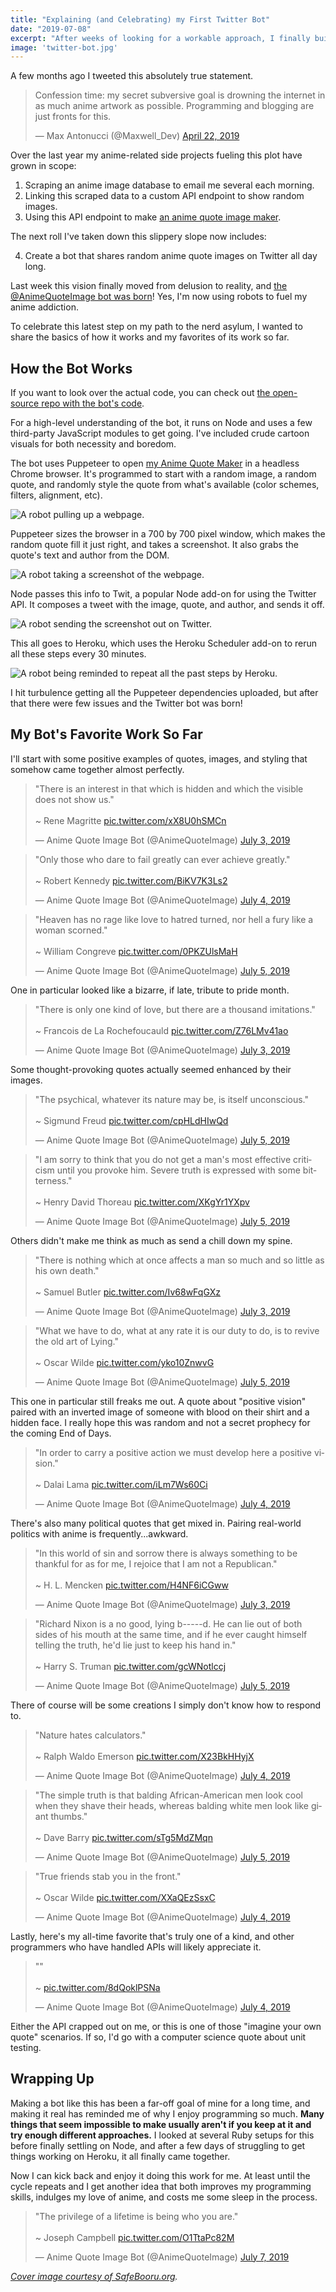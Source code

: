 ```yaml
---
title: "Explaining (and Celebrating) my First Twitter Bot"
date: "2019-07-08"
excerpt: "After weeks of looking for a workable approach, I finally build a Node Twitter bot to automatically share anime quote artwork."
image: 'twitter-bot.jpg'
---
```


A few months ago I tweeted this absolutely true statement.

<blockquote class="twitter-tweet" data-lang="en"><p lang="en" dir="ltr">Confession time: my secret subversive goal is drowning the internet in as much anime artwork as possible. Programming and blogging are just fronts for this.</p>&mdash; Max Antonucci (@Maxwell_Dev) <a href="https://twitter.com/Maxwell_Dev/status/1120283792785256449?ref_src=twsrc%5Etfw">April 22, 2019</a></blockquote>
<script async src="https://platform.twitter.com/widgets.js" charset="utf-8"></script>

Over the last year my anime-related side projects fueling this plot have grown in scope:

1. Scraping an anime image database to email me several each morning.
2. Linking this scraped data to a custom API endpoint to show random images.
3. Using this API endpoint to make [an anime quote image maker](http://www.quotemaker.maxwellantonucci.com/).

The next roll I've taken down this slippery slope now includes:

4. Create a bot that shares random anime quote images on Twitter all day long.

Last week this vision finally moved from delusion to reality, and [the @AnimeQuoteImage bot was born](https://twitter.com/AnimeQuoteImage)! Yes, I'm now using robots to fuel my anime addiction.

To celebrate this latest step on my path to the nerd asylum, I wanted to share the basics of how it works and my favorites of its work so far.

## How the Bot Works

If you want to look over the actual code, you can check out [the open-source repo with the bot's code](https://github.com/maxx1128/anime-twitter-bot).

For a high-level understanding of the bot, it runs on Node and uses a few third-party JavaScript modules to get going. I've included crude cartoon visuals for both necessity and boredom.

The bot uses Puppeteer to open [my Anime Quote Maker](http://www.quotemaker.maxwellantonucci.com/) in a headless Chrome browser. It's programmed to start with a random image, a random quote, and randomly style the quote from what's available (color schemes, filters, alignment, etc).

![A robot pulling up a webpage.](/assets/images/posts/twitter-bot/bot1.png)

Puppeteer sizes the browser in a 700 by 700 pixel window, which makes the random quote fill it just right, and takes a screenshot. It also grabs the quote's text and author from the DOM.

![A robot taking a screenshot of the webpage.](/assets/images/posts/twitter-bot/bot2.png)

Node passes this info to Twit, a popular Node add-on for using the Twitter API. It composes a tweet with the image, quote, and author, and sends it off.

![A robot sending the screenshot out on Twitter.](/assets/images/posts/twitter-bot/bot3.png)

This all goes to Heroku, which uses the Heroku Scheduler add-on to rerun all these steps every 30 minutes.

![A robot being reminded to repeat all the past steps by Heroku.](/assets/images/posts/twitter-bot/bot4.png)

I hit turbulence getting all the Puppeteer dependencies uploaded, but after that there were few issues and the Twitter bot was born!

## My Bot's Favorite Work So Far

I'll start with some positive examples of quotes, images, and styling that somehow came together almost perfectly.

<blockquote class="twitter-tweet" data-lang="en"><p lang="en" dir="ltr">&quot;There is an interest in that which is hidden and which the visible does not show us.&quot;<br><br>~ Rene Magritte <a href="https://t.co/xX8U0hSMCn">pic.twitter.com/xX8U0hSMCn</a></p>&mdash; Anime Quote Image Bot (@AnimeQuoteImage) <a href="https://twitter.com/AnimeQuoteImage/status/1146246183741997056?ref_src=twsrc%5Etfw">July 3, 2019</a></blockquote>

<blockquote class="twitter-tweet" data-lang="en"><p lang="en" dir="ltr">&quot;Only those who dare to fail greatly can ever achieve greatly.&quot;<br><br>~ Robert Kennedy <a href="https://t.co/BiKV7K3Ls2">pic.twitter.com/BiKV7K3Ls2</a></p>&mdash; Anime Quote Image Bot (@AnimeQuoteImage) <a href="https://twitter.com/AnimeQuoteImage/status/1146818818913816581?ref_src=twsrc%5Etfw">July 4, 2019</a></blockquote>

<blockquote class="twitter-tweet" data-lang="en"><p lang="en" dir="ltr">&quot;Heaven has no rage like love to hatred turned, nor hell a fury like a woman scorned.&quot;<br><br>~ William Congreve <a href="https://t.co/0PKZUlsMaH">pic.twitter.com/0PKZUlsMaH</a></p>&mdash; Anime Quote Image Bot (@AnimeQuoteImage) <a href="https://twitter.com/AnimeQuoteImage/status/1147068225538207745?ref_src=twsrc%5Etfw">July 5, 2019</a></blockquote>

One in particular looked like a bizarre, if late, tribute to pride month.

<blockquote class="twitter-tweet" data-lang="en"><p lang="en" dir="ltr">&quot;There is only one kind of love, but there are a thousand imitations.&quot;<br><br>~ Francois de La Rochefoucauld <a href="https://t.co/Z76LMv41ao">pic.twitter.com/Z76LMv41ao</a></p>&mdash; Anime Quote Image Bot (@AnimeQuoteImage) <a href="https://twitter.com/AnimeQuoteImage/status/1146365839672827904?ref_src=twsrc%5Etfw">July 3, 2019</a></blockquote>

Some thought-provoking quotes actually seemed enhanced by their images.

<blockquote class="twitter-tweet" data-lang="en"><p lang="en" dir="ltr">&quot;The psychical, whatever its nature may be, is itself unconscious.&quot;<br><br>~ Sigmund Freud <a href="https://t.co/cpHLdHIwQd">pic.twitter.com/cpHLdHIwQd</a></p>&mdash; Anime Quote Image Bot (@AnimeQuoteImage) <a href="https://twitter.com/AnimeQuoteImage/status/1147188616336203777?ref_src=twsrc%5Etfw">July 5, 2019</a></blockquote>

<blockquote class="twitter-tweet" data-lang="en"><p lang="en" dir="ltr">&quot;I am sorry to think that you do not get a man&#39;s most effective criticism until you provoke him. Severe truth is expressed with some bitterness.&quot;<br><br>~ Henry David Thoreau <a href="https://t.co/XKgYr1YXpv">pic.twitter.com/XKgYr1YXpv</a></p>&mdash; Anime Quote Image Bot (@AnimeQuoteImage) <a href="https://twitter.com/AnimeQuoteImage/status/1147113586252292096?ref_src=twsrc%5Etfw">July 5, 2019</a></blockquote>

Others didn't make me think as much as send a chill down my spine.

<blockquote class="twitter-tweet" data-lang="en"><p lang="en" dir="ltr">&quot;There is nothing which at once affects a man so much and so little as his own death.&quot;<br><br>~ Samuel Butler <a href="https://t.co/Iv68wFqGXz">pic.twitter.com/Iv68wFqGXz</a></p>&mdash; Anime Quote Image Bot (@AnimeQuoteImage) <a href="https://twitter.com/AnimeQuoteImage/status/1146215890339475456?ref_src=twsrc%5Etfw">July 3, 2019</a></blockquote>

<blockquote class="twitter-tweet" data-lang="en"><p lang="en" dir="ltr">&quot;What we have to do, what at any rate it is our duty to do, is to revive the old art of Lying.&quot;<br><br>~ Oscar Wilde <a href="https://t.co/yko10ZnwvG">pic.twitter.com/yko10ZnwvG</a></p>&mdash; Anime Quote Image Bot (@AnimeQuoteImage) <a href="https://twitter.com/AnimeQuoteImage/status/1147037674248790018?ref_src=twsrc%5Etfw">July 5, 2019</a></blockquote>

This one in particular still freaks me out. A quote about "positive vision" paired with an inverted image of someone with blood on their shirt and a hidden face. I really hope this was random and not a secret prophecy for the coming End of Days.

<blockquote class="twitter-tweet" data-lang="en"><p lang="en" dir="ltr">&quot;In order to carry a positive action we must develop here a positive vision.&quot;<br><br>~ Dalai Lama <a href="https://t.co/iLm7Ws60Ci">pic.twitter.com/iLm7Ws60Ci</a></p>&mdash; Anime Quote Image Bot (@AnimeQuoteImage) <a href="https://twitter.com/AnimeQuoteImage/status/1146728015675691009?ref_src=twsrc%5Etfw">July 4, 2019</a></blockquote>

There's also many political quotes that get mixed in. Pairing real-world politics with anime is frequently...awkward.

<blockquote class="twitter-tweet" data-lang="en"><p lang="en" dir="ltr">&quot;In this world of sin and sorrow there is always something to be thankful for as for me, I rejoice that I am not a Republican.&quot;<br><br>~ H. L. Mencken <a href="https://t.co/H4NF6iCGww">pic.twitter.com/H4NF6iCGww</a></p>&mdash; Anime Quote Image Bot (@AnimeQuoteImage) <a href="https://twitter.com/AnimeQuoteImage/status/1146395880330866693?ref_src=twsrc%5Etfw">July 3, 2019</a></blockquote>

<blockquote class="twitter-tweet" data-lang="en"><p lang="en" dir="ltr">&quot;Richard Nixon is a no good, lying b-----d. He can lie out of both sides of his mouth at the same time, and if he ever caught himself telling the truth, he&#39;d lie just to keep his hand in.&quot;<br><br>~ Harry S. Truman <a href="https://t.co/gcWNotlccj">pic.twitter.com/gcWNotlccj</a></p>&mdash; Anime Quote Image Bot (@AnimeQuoteImage) <a href="https://twitter.com/AnimeQuoteImage/status/1147098336639561729?ref_src=twsrc%5Etfw">July 5, 2019</a></blockquote>

There of course will be some creations I simply don't know how to respond to.

<blockquote class="twitter-tweet" data-lang="en"><p lang="en" dir="ltr">&quot;Nature hates calculators.&quot;<br><br>~ Ralph Waldo Emerson <a href="https://t.co/X23BkHHyjX">pic.twitter.com/X23BkHHyjX</a></p>&mdash; Anime Quote Image Bot (@AnimeQuoteImage) <a href="https://twitter.com/AnimeQuoteImage/status/1146713067969007617?ref_src=twsrc%5Etfw">July 4, 2019</a></blockquote>

<blockquote class="twitter-tweet" data-lang="en"><p lang="en" dir="ltr">&quot;The simple truth is that balding African-American men look cool when they shave their heads, whereas balding white men look like giant thumbs.&quot;<br><br>~ Dave Barry <a href="https://t.co/sTg5MdZMqn">pic.twitter.com/sTg5MdZMqn</a></p>&mdash; Anime Quote Image Bot (@AnimeQuoteImage) <a href="https://twitter.com/AnimeQuoteImage/status/1146992558683435008?ref_src=twsrc%5Etfw">July 5, 2019</a></blockquote>

<blockquote class="twitter-tweet" data-lang="en"><p lang="en" dir="ltr">&quot;True friends stab you in the front.&quot;<br><br>~ Oscar Wilde <a href="https://t.co/XXaQEzSsxC">pic.twitter.com/XXaQEzSsxC</a></p>&mdash; Anime Quote Image Bot (@AnimeQuoteImage) <a href="https://twitter.com/AnimeQuoteImage/status/1146886948948271109?ref_src=twsrc%5Etfw">July 4, 2019</a></blockquote>

Lastly, here's my all-time favorite that's truly one of a kind, and other programmers who have handled APIs will likely appreciate it.

<blockquote class="twitter-tweet" data-lang="en"><p lang="und" dir="ltr">&quot;&quot;<br><br>~ <a href="https://t.co/8dQoklPSNa">pic.twitter.com/8dQoklPSNa</a></p>&mdash; Anime Quote Image Bot (@AnimeQuoteImage) <a href="https://twitter.com/AnimeQuoteImage/status/1146788667970719745?ref_src=twsrc%5Etfw">July 4, 2019</a></blockquote>

Either the API crapped out on me, or this is one of those "imagine your own quote" scenarios. If so, I'd go with a computer science quote about unit testing.

## Wrapping Up

Making a bot like this has been a far-off goal of mine for a long time, and making it real has reminded me of why I enjoy programming so much. **Many things that seem impossible to make usually aren't if you keep at it and try enough different approaches.** I looked at several Ruby setups for this before finally settling on Node, and after a few days of struggling to get things working on Heroku, it all finally came together.

Now I can kick back and enjoy it doing this work for me. At least until the cycle repeats and I get another idea that both improves my programming skills, indulges my love of anime, and costs me some sleep in the process.

<blockquote class="twitter-tweet" data-lang="en"><p lang="en" dir="ltr">&quot;The privilege of a lifetime is being who you are.&quot;<br><br>~ Joseph Campbell <a href="https://t.co/O1TtaPc82M">pic.twitter.com/O1TtaPc82M</a></p>&mdash; Anime Quote Image Bot (@AnimeQuoteImage) <a href="https://twitter.com/AnimeQuoteImage/status/1147810469291483136?ref_src=twsrc%5Etfw">July 7, 2019</a></blockquote>

_[Cover image courtesy of SafeBooru.org](https://safebooru.org/index.php?page=post&s=view&id=947559)._
